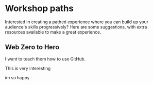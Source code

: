# Workshop paths

Interested in creating a pathed experience where you can build up your audience's skills progressively? Here are some suggestions, with extra resources available to make a great experience.



## Web Zero to Hero

I want to teach them how to use GitHub.

This is very interesting

im so happy 